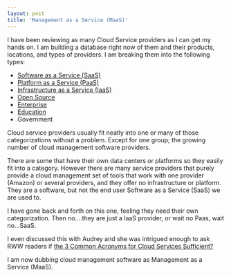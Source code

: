 ```yaml
---
layout: post
title: 'Management as a Service (MaaS)'
---
```

I have been reviewing as many Cloud Service providers as I can get my hands on. I am building a database right now of them and their products, locations, and types of providers. I am breaking them into the following types:
<ul class="mainlist">
	<li><a href="http://www.kinlane.com/category/software-as-a-service-saas/">Software as a Service (SaaS)</a></li>
	<li><a href="http://www.kinlane.com/category/platform-as-a-service-paas/">Platform as a Service (PaaS)</a></li>
	<li><a href="http://www.kinlane.com/category/infrastructure-as-a-service-iaas/">Infrastructure as a Service (IaaS)</a></li>
	<li><a href="http://www.kinlane.com/category/open-source/">Open Source</a></li>
	<li><a href="http://www.kinlane.com/category/enterpise-20/">Enterprise</a></li>
	<li><a href="http://www.hackeducation.com">Education</a></li>
	<li>Government</li>
</ul>
Cloud service providers usually fit neatly into one or many of those categorizations without a problem. Except for one group; the growing number of cloud management software providers.<p></p>
There are some that have their own data centers or platforms so they easily fit into a category. However there are many service providers that purely provide a cloud management set of tools that work with one provider (Amazon) or several providers, and they offer no infrastructure or platform. They are a software, but not the end user Software as a Service (SaaS) we are used to.<p></p>
I have gone back and forth on this one, feeling they need their own categorization. Then no....they are just a IaaS provider, or wait no Paas, wait no...SaaS.<p></p>
I even discussed this with Audrey and she was intrigued enough to ask RWW readers if <a href="http://www.readwriteweb.com/cloud/2010/08/weekly-poll-are-the-3-common-a.php" target="_blank">the 3 Common Acronyms for Cloud Services Sufficient? </a><p></p>
I am now dubbing cloud management software as Management as a Service (MaaS).